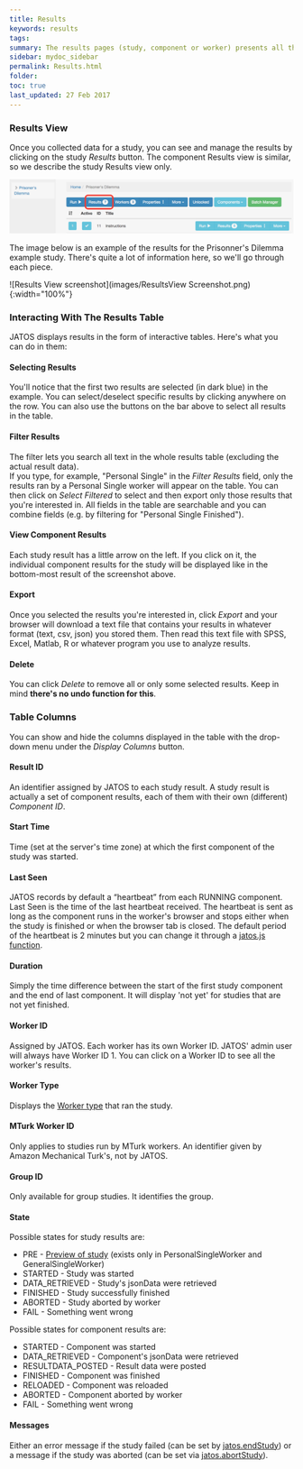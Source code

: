 ```yaml
---
title: Results
keywords: results
tags:
summary: The results pages (study, component or worker) presents all the data that were collected during the study runs, including the result data and meta data (e.g. worker ID, start time etc.). 
sidebar: mydoc_sidebar
permalink: Results.html
folder:
toc: true
last_updated: 27 Feb 2017
---
```


### Results View

Once you collected data for a study, you can see and manage the results by clicking on the study *Results* button. The component Results view is similar, so we describe the study Results view only. 

![Results Link](images/ResultsLink.png)

The image below is an example of the results for the Prisonner's Dilemma example study. There's quite a lot of information here, so we'll go through each piece.

![Results View screenshot](images/ResultsView Screenshot.png){:width="100%"}


### Interacting With The Results Table
JATOS displays results in the form of interactive tables. Here's what you can do in them:

#### Selecting Results
You'll notice that the first two results are selected (in dark blue) in the example. You can select/deselect specific results by clicking anywhere on the row. You can also use the buttons on the bar above to select all results in the table.

#### Filter Results
The filter lets you search all text in the whole results table (excluding the actual result data).  
If you type, for example, "Personal Single" in the *Filter Results* field, only the results ran by a Personal Single worker will appear on the table. You can then click on *Select Filtered* to select and then export only those results that you're interested in. All fields in the table are searchable and you can combine fields (e.g. by filtering for "Personal Single Finished"). 

#### View Component Results
Each study result has a little arrow on the left. If you click on it, the individual component results for the study will be displayed like in the bottom-most result of the screenshot above. 

#### Export 
Once you selected the results you're interested in, click *Export* and your browser will download a text file that contains your results in whatever format (text, csv, json) you stored them. Then read this text file with SPSS, Excel, Matlab, R or whatever program you use to analyze results.  

#### Delete
You can click *Delete* to remove all or only some selected results. Keep in mind **there's no undo function for this**. 


### Table Columns
You can show and hide the columns displayed in the table with the drop-down menu under the *Display Columns* button. 

#### Result ID 
An identifier assigned by JATOS to each study result. A study result is actually a set of component results, each of them with their own (different) *Component ID*. 

#### Start Time
Time (set at the server's time zone) at which the first component of the study was started. 

#### Last Seen
JATOS records by default a “heartbeat” from each RUNNING component. Last Seen is the time of the last heartbeat received. The heartbeat is sent as long as the component runs in the worker's browser and stops either when the study is finished or when the browser tab is closed. The default period of the heartbeat is 2 minutes but you can change it through a [jatos.js function](jatos.js-Reference.html#jatossetheartbeatperiodheartbeatperiod).

#### Duration
Simply the time difference between the start of the first study component and the end of last component. It will display 'not yet' for studies that are not yet finished.  

#### Worker ID
Assigned by JATOS. Each worker has its own Worker ID. JATOS' admin user will always have Worker ID 1. You can click on a Worker ID to see all the worker's results. 

#### Worker Type
Displays the [Worker type](Worker-Types.html) that ran the study. 

#### MTurk Worker ID
Only applies to studies run by MTurk workers. An identifier given by Amazon Mechanical Turk's, not by JATOS.

#### Group ID
Only available for group studies. It identifies the group.

#### State

Possible states for study results are: 

* PRE - [Preview of study](Worker-Types.html#preview-links) (exists only in PersonalSingleWorker and GeneralSingleWorker)
* STARTED - Study was started
* DATA_RETRIEVED - Study's jsonData were retrieved
* FINISHED - Study successfully finished
* ABORTED - Study aborted by worker
* FAIL - Something went wrong

Possible states for component results are:

* STARTED - Component was started
* DATA_RETRIEVED - Component's jsonData were retrieved
* RESULTDATA_POSTED - Result data were posted
* FINISHED - Component was finished
* RELOADED - Component was reloaded
* ABORTED - Component aborted by worker
* FAIL - Something went wrong

#### Messages

Either an error message if the study failed (can be set by [jatos.endStudy](jatos.js-Reference.html#jatosendstudysuccessful-errormsg)) or a message if the study was aborted (can be set via [jatos.abortStudy](jatos.js-Reference.html#jatosabortstudymessage)).
